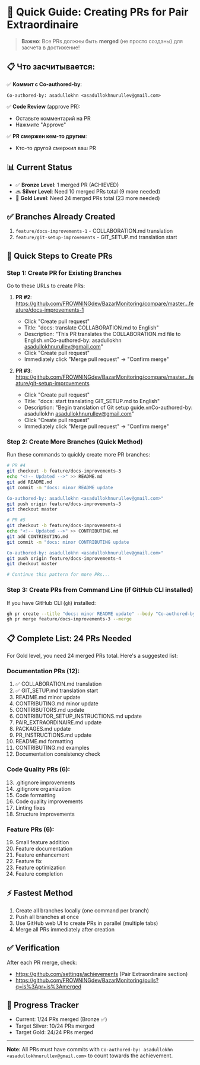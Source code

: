 # 🚀 Quick Guide: Creating PRs for Pair Extraordinaire

> **Важно**: Все PRs должны быть **merged** (не просто созданы) для засчета в достижение!

## 📋 Что засчитывается:

✅ **Коммит с Co-authored-by**:
```
Co-authored-by: asadullokhn <asadullokhnurullev@gmail.com>
```

✅ **Code Review** (approve PR):
- Оставьте комментарий на PR
- Нажмите "Approve"

✅ **PR смержен кем-то другим**:
- Кто-то другой смержил ваш PR

## 📊 Current Status

- ✅ **Bronze Level**: 1 merged PR (ACHIEVED)
- 🔜 **Silver Level**: Need 10 merged PRs total (9 more needed)
- 💪 **Gold Level**: Need 24 merged PRs total (23 more needed)

## ✅ Branches Already Created

1. `feature/docs-improvements-1` - COLLABORATION.md translation
2. `feature/git-setup-improvements` - GIT_SETUP.md translation start

## 🎯 Quick Steps to Create PRs

### Step 1: Create PR for Existing Branches

Go to these URLs to create PRs:

1. **PR #2**: https://github.com/FROWNINGdev/BazarMonitoring/compare/master...feature/docs-improvements-1
   - Click "Create pull request"
   - Title: "docs: translate COLLABORATION.md to English"
   - Description: "This PR translates the COLLABORATION.md file to English.`n`nCo-authored-by: asadullokhn <asadullokhnurullev@gmail.com>"
   - Click "Create pull request"
   - Immediately click "Merge pull request" → "Confirm merge"

2. **PR #3**: https://github.com/FROWNINGdev/BazarMonitoring/compare/master...feature/git-setup-improvements
   - Click "Create pull request"
   - Title: "docs: start translating GIT_SETUP.md to English"
   - Description: "Begin translation of Git setup guide.`n`nCo-authored-by: asadullokhn <asadullokhnurullev@gmail.com>"
   - Click "Create pull request"
   - Immediately click "Merge pull request" → "Confirm merge"

### Step 2: Create More Branches (Quick Method)

Run these commands to quickly create more PR branches:

```bash
# PR #4
git checkout -b feature/docs-improvements-3
echo "<!-- Updated -->" >> README.md
git add README.md
git commit -m "docs: minor README update

Co-authored-by: asadullokhn <asadullokhnurullev@gmail.com>"
git push origin feature/docs-improvements-3
git checkout master

# PR #5
git checkout -b feature/docs-improvements-4
echo "<!-- Updated -->" >> CONTRIBUTING.md
git add CONTRIBUTING.md
git commit -m "docs: minor CONTRIBUTING update

Co-authored-by: asadullokhn <asadullokhnurullev@gmail.com>"
git push origin feature/docs-improvements-4
git checkout master

# Continue this pattern for more PRs...
```

### Step 3: Create PRs from Command Line (if GitHub CLI installed)

If you have GitHub CLI (`gh`) installed:

```bash
gh pr create --title "docs: minor README update" --body "Co-authored-by: asadullokhn <asadullokhnurullev@gmail.com>" --base master --head feature/docs-improvements-3
gh pr merge feature/docs-improvements-3 --merge
```

## 📋 Complete List: 24 PRs Needed

For Gold level, you need 24 merged PRs total. Here's a suggested list:

### Documentation PRs (12):
1. ✅ COLLABORATION.md translation
2. ✅ GIT_SETUP.md translation start
3. README.md minor update
4. CONTRIBUTING.md minor update
5. CONTRIBUTORS.md update
6. CONTRIBUTOR_SETUP_INSTRUCTIONS.md update
7. PAIR_EXTRAORDINAIRE.md update
8. PACKAGES.md update
9. PR_INSTRUCTIONS.md update
10. README.md formatting
11. CONTRIBUTING.md examples
12. Documentation consistency check

### Code Quality PRs (6):
13. .gitignore improvements
14. .gitignore organization
15. Code formatting
16. Code quality improvements
17. Linting fixes
18. Structure improvements

### Feature PRs (6):
19. Small feature addition
20. Feature documentation
21. Feature enhancement
22. Feature fix
23. Feature optimization
24. Feature completion

## ⚡ Fastest Method

1. Create all branches locally (one command per branch)
2. Push all branches at once
3. Use GitHub web UI to create PRs in parallel (multiple tabs)
4. Merge all PRs immediately after creation

## ✅ Verification

After each PR merge, check:
- https://github.com/settings/achievements (Pair Extraordinaire section)
- https://github.com/FROWNINGdev/BazarMonitoring/pulls?q=is%3Apr+is%3Amerged

## 🎯 Progress Tracker

- Current: 1/24 PRs merged (Bronze ✅)
- Target Silver: 10/24 PRs merged
- Target Gold: 24/24 PRs merged

---

**Note**: All PRs must have commits with `Co-authored-by: asadullokhn <asadullokhnurullev@gmail.com>` to count towards the achievement.

